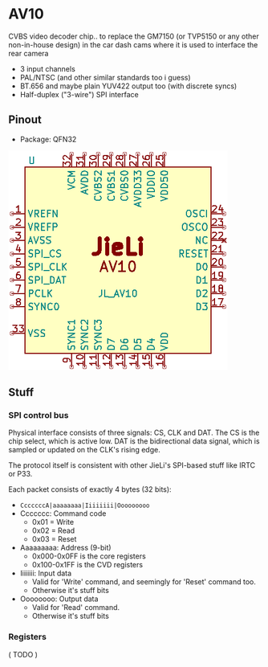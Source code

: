 # AV10

CVBS video decoder chip.. to replace the GM7150 (or TVP5150 or any other non-in-house design)
in the car dash cams where it is used to interface the rear camera

- 3 input channels
- PAL/NTSC (and other similar standards too i guess)
- BT.656 and maybe plain YUV422 output too (with discrete syncs)
- Half-duplex ("3-wire") SPI interface

## Pinout

- Package: QFN32

![pinout](av10-pinout.png)

## Stuff

### SPI control bus

Physical interface consists of three signals: CS, CLK and DAT.
The CS is the chip select, which is active low.
DAT is the bidirectional data signal, which is sampled or updated on the CLK's rising edge.

The protocol itself is consistent with other JieLi's SPI-based stuff like IRTC or P33.

Each packet consists of exactly 4 bytes (32 bits):
- `CccccccA|aaaaaaaa|Iiiiiiii|Ooooooooo`
- Ccccccc: Command code
  * 0x01 = Write
  * 0x02 = Read
  * 0x03 = Reset
- Aaaaaaaaa: Address (9-bit)
  * 0x000-0x0FF is the core registers
  * 0x100-0x1FF is the CVD registers
- Iiiiiiii: Input data
  * Valid for 'Write' command, and seemingly for 'Reset' command too.
  * Otherwise it's stuff bits
- Oooooooo: Output data
  * Valid for 'Read' command.
  * Otherwise it's stuff bits

### Registers

( TODO )
